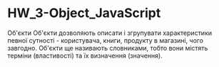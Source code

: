 # HW_3-Object_JavaScript
Об'єкти
Об'єкти дозволяють описати і згрупувати характеристики певної сутності - користувача, книги, продукту в магазині, чого завгодно. Об'єкти ще називають словниками, тобто вони містять терміни (властивості) та їх визначення (значення).

